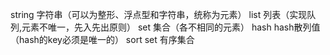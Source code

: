 string 字符串（可以为整形、浮点型和字符串，统称为元素） 
list 列表（实现队列,元素不唯一，先入先出原则） 
set 集合（各不相同的元素） 
hash hash散列值（hash的key必须是唯一的） 
sort set 有序集合